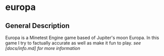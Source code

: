 # europa
## General Description
Europa is a Minetest Engine game based of Jupiter's moon Europa.
In this game I try to factually accurate as well as make it fun to play.
_see [docs/info.md] for more information_
